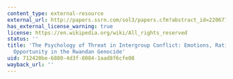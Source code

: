 ```yaml
---
content_type: external-resource
external_url: http://papers.ssrn.com/sol3/papers.cfm?abstract_id=2206772
has_external_license_warning: true
license: https://en.wikipedia.org/wiki/All_rights_reserved
status: ''
title: 'The Psychology of Threat in Intergroup Conflict: Emotions, Rationality, and
  Opportunity in the Rwandan Genocide'
uid: 712420be-6880-4d3f-8084-1aad8f6cfe08
wayback_url: ''
---
```

